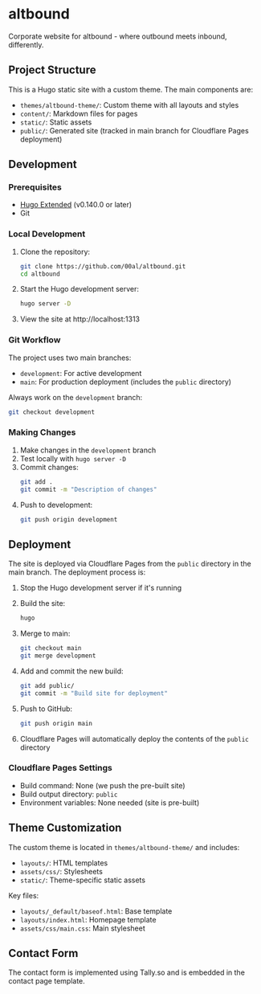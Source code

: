 # altbound

Corporate website for altbound - where outbound meets inbound, differently.

## Project Structure

This is a Hugo static site with a custom theme. The main components are:

- `themes/altbound-theme/`: Custom theme with all layouts and styles
- `content/`: Markdown files for pages
- `static/`: Static assets
- `public/`: Generated site (tracked in main branch for Cloudflare Pages deployment)

## Development

### Prerequisites

- [Hugo Extended](https://gohugo.io/installation/) (v0.140.0 or later)
- Git

### Local Development

1. Clone the repository:
   ```bash
   git clone https://github.com/00al/altbound.git
   cd altbound
   ```

2. Start the Hugo development server:
   ```bash
   hugo server -D
   ```

3. View the site at http://localhost:1313

### Git Workflow

The project uses two main branches:
- `development`: For active development
- `main`: For production deployment (includes the `public` directory)

Always work on the `development` branch:
```bash
git checkout development
```

### Making Changes

1. Make changes in the `development` branch
2. Test locally with `hugo server -D`
3. Commit changes:
   ```bash
   git add .
   git commit -m "Description of changes"
   ```
4. Push to development:
   ```bash
   git push origin development
   ```

## Deployment

The site is deployed via Cloudflare Pages from the `public` directory in the main branch. The deployment process is:

1. Stop the Hugo development server if it's running

2. Build the site:
   ```bash
   hugo
   ```

3. Merge to main:
   ```bash
   git checkout main
   git merge development
   ```

4. Add and commit the new build:
   ```bash
   git add public/
   git commit -m "Build site for deployment"
   ```

5. Push to GitHub:
   ```bash
   git push origin main
   ```

6. Cloudflare Pages will automatically deploy the contents of the `public` directory

### Cloudflare Pages Settings

- Build command: None (we push the pre-built site)
- Build output directory: `public`
- Environment variables: None needed (site is pre-built)

## Theme Customization

The custom theme is located in `themes/altbound-theme/` and includes:

- `layouts/`: HTML templates
- `assets/css/`: Stylesheets
- `static/`: Theme-specific static assets

Key files:
- `layouts/_default/baseof.html`: Base template
- `layouts/index.html`: Homepage template
- `assets/css/main.css`: Main stylesheet

## Contact Form

The contact form is implemented using Tally.so and is embedded in the contact page template. 